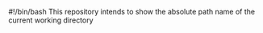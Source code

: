 #!/bin/bash
This repository intends to show the absolute path name of the current working directory
